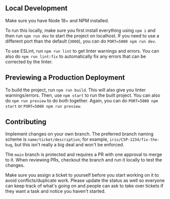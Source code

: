 ## Local Development

Make sure you have Node 18+ and NPM installed.

To run this locally, make sure you first install everything using `npm i` and then run `npm run dev` to start the project on localhost. If you need to use a different port than the default (`3000`), you can do `PORT=5000 npm run dev`.

To use ESLint, run `npm run lint` to get linter warnings and errors. You can also do `npm run lint:fix` to automatically fix any errors that can be corrected by the linter.

## Previewing a Production Deployment

To build the project, run `npm run build`. This will also give you linter warnings/errors. Then, use `npm start` to run the built project. You can also do `npm run preview` to do both together. Again, you can do `PORT=5000 npm start` or `PORT=5000 npm run preview`.

## Contributing

Implement changes on your own branch. The preferred branch naming scheme is `name/ticket/description`; for example, `iris/CSP-1234/fix-the-bug`, but this isn't really a big deal and won't be enforced.

The `main` branch is protected and requires a PR with one approval to merge to it. When reviewing PRs, checkout the branch and run it locally to test the changes.

Make sure you assign a ticket to yourself before you start working on it to avoid conflicts/duplicate work. Please update the status as well so everyone can keep track of what's going on and people can ask to take over tickets if they want a task and notice you haven't started.
